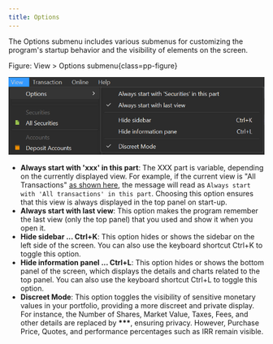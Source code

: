 ```yaml
---
title: Options
---
```

The Options submenu includes various submenus for customizing the program's startup behavior and the visibility of elements on the screen.

Figure: View > Options submenu{class=pp-figure}

![](./images/mnu-options.png)

- **Always start with 'xxx' in this part**: The XXX part is variable, depending on the currently displayed view. For example, if the current view is "All Transactions" [as shown here](../images/components-UI.svg), the message will read as `Always start with 'All transactions' in this part`. Choosing this option ensures that this view is always displayed in the top panel on start-up.
- **Always start with last view**: This option makes the program remember the last view (only the top panel) that you used and show it when you open it.
- **Hide sidebar ... Ctrl+K**: This option hides or shows the sidebar on the left side of the screen. You can also use the keyboard shortcut Ctrl+K to toggle this option.
- **Hide information panel ... Ctrl+L**: This option hides or shows the bottom panel of the screen, which displays the details and charts related to the top panel. You can also use the keyboard shortcut Ctrl+L to toggle this option.
- **Discreet Mode**: This option toggles the visibility of sensitive monetary values in your portfolio, providing a more discreet and private display. For instance, the Number of Shares, Market Value, Taxes, Fees, and other details are replaced by **\*\*\***, ensuring privacy. However, Purchase Price, Quotes, and performance percentages such as IRR remain visible.